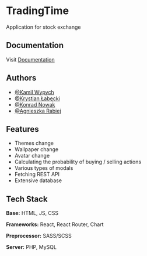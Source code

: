 
# TradingTime

Application for stock exchange 


## Documentation

Visit [Documentation](https://linktodocumentation)


## Authors

- [@Kamil Wypych](https://github.com/kwypych4)
- [@Krystian Łabęcki](https://github.com/kordian12)
- [@Konrad Nowak](https://github.com/kondi171)
- [@Agnieszka Rabiej](https://github.com/rabieja)


## Features

- Themes change
- Wallpaper change
- Avatar change
- Calculating the probability of buying / selling actions
- Various types of modals 
- Fetching REST API
- Extensive database 


## Tech Stack

**Base:** HTML, JS, CSS

**Frameworks:** React, React Router, Chart

**Preprocessor:** SASS/SCSS

**Server:** PHP, MySQL

